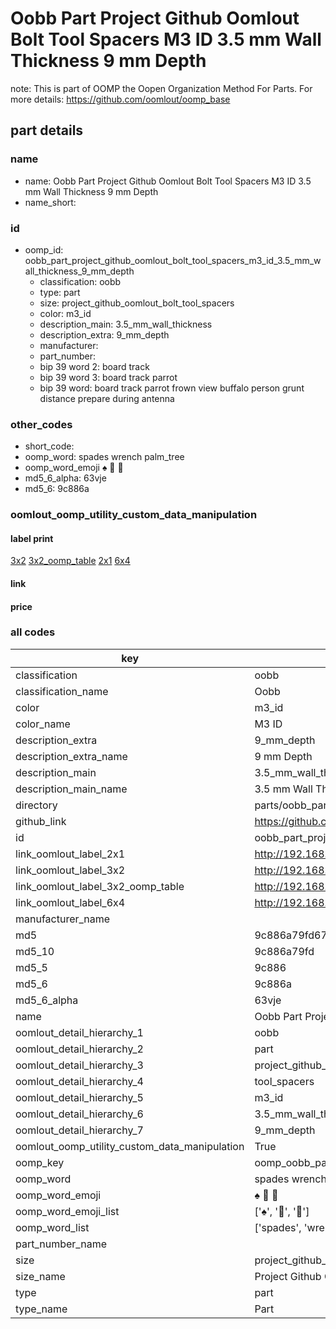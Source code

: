 # Oobb Part Project Github Oomlout Bolt Tool Spacers M3 ID 3.5 mm Wall Thickness 9 mm Depth  

note: This is part of OOMP the Oopen Organization Method For Parts. For more details: https://github.com/oomlout/oomp_base

##  part details
  







### name
* name: Oobb Part Project Github Oomlout Bolt Tool Spacers M3 ID 3.5 mm Wall Thickness 9 mm Depth
* name_short: 
### id
* oomp_id: oobb_part_project_github_oomlout_bolt_tool_spacers_m3_id_3.5_mm_wall_thickness_9_mm_depth
  * classification: oobb
  * type: part
  * size: project_github_oomlout_bolt_tool_spacers
  * color: m3_id
  * description_main: 3.5_mm_wall_thickness
  * description_extra: 9_mm_depth
  * manufacturer: 
  * part_number: 
  * bip 39 word 2: board track
  * bip 39 word 3: board track parrot
  * bip 39 word: board track parrot frown view buffalo person grunt distance prepare during antenna

### other_codes
* short_code: 
* oomp_word: spades wrench palm_tree
* oomp_word_emoji :spades: :wrench: :palm_tree:
* md5_6_alpha: 63vje
* md5_6: 9c886a






### oomlout_oomp_utility_custom_data_manipulation
#### label print
[3x2](http://192.168.1.245:1112/?label=oomp%2063vje)
[3x2_oomp_table](http://192.168.1.108:1112/?label=oomp%2063vje)
[2x1](http://192.168.1.242:1112/?label=oomp%2063vje)
[6x4](http://192.168.1.55:1112/?label=oomp%2063vje)    

#### link

                              

#### price







### all codes 
| key | value |  
| --- | --- |  
| classification | oobb |  
| classification_name | Oobb |  
| color | m3_id |  
| color_name | M3 ID |  
| description_extra | 9_mm_depth |  
| description_extra_name | 9 mm Depth |  
| description_main | 3.5_mm_wall_thickness |  
| description_main_name | 3.5 mm Wall Thickness |  
| directory | parts/oobb_part_project_github_oomlout_bolt_tool_spacers_m3_id_3.5_mm_wall_thickness_9_mm_depth |  
| github_link | https://github.com/oomlout/oomlout_oomp_part_src/tree/main/parts/oobb_part_project_github_oomlout_bolt_tool_spacers_m3_id_3.5_mm_wall_thickness_9_mm_depth |  
| id | oobb_part_project_github_oomlout_bolt_tool_spacers_m3_id_3.5_mm_wall_thickness_9_mm_depth |  
| link_oomlout_label_2x1 | http://192.168.1.242:1112/?label=oomp%2063vje |  
| link_oomlout_label_3x2 | http://192.168.1.245:1112/?label=oomp%2063vje |  
| link_oomlout_label_3x2_oomp_table | http://192.168.1.108:1112/?label=oomp%2063vje |  
| link_oomlout_label_6x4 | http://192.168.1.55:1112/?label=oomp%2063vje |  
| manufacturer_name |  |  
| md5 | 9c886a79fd67346876f9f5d940f9a0c5 |  
| md5_10 | 9c886a79fd |  
| md5_5 | 9c886 |  
| md5_6 | 9c886a |  
| md5_6_alpha | 63vje |  
| name | Oobb Part Project Github Oomlout Bolt Tool Spacers M3 ID 3.5 mm Wall Thickness 9 mm Depth |  
| oomlout_detail_hierarchy_1 | oobb |  
| oomlout_detail_hierarchy_2 | part |  
| oomlout_detail_hierarchy_3 | project_github_bolt |  
| oomlout_detail_hierarchy_4 | tool_spacers |  
| oomlout_detail_hierarchy_5 | m3_id |  
| oomlout_detail_hierarchy_6 | 3.5_mm_wall_thickness |  
| oomlout_detail_hierarchy_7 | 9_mm_depth |  
| oomlout_oomp_utility_custom_data_manipulation | True |  
| oomp_key | oomp_oobb_part_project_github_oomlout_bolt_tool_spacers_m3_id_3.5_mm_wall_thickness_9_mm_depth |  
| oomp_word | spades wrench palm_tree |  
| oomp_word_emoji | :spades: :wrench: :palm_tree: |  
| oomp_word_emoji_list | [':spades:', ':wrench:', ':palm_tree:'] |  
| oomp_word_list | ['spades', 'wrench', 'palm_tree'] |  
| part_number_name |  |  
| size | project_github_oomlout_bolt_tool_spacers |  
| size_name | Project Github Oomlout Bolt Tool Spacers |  
| type | part |  
| type_name | Part |  
